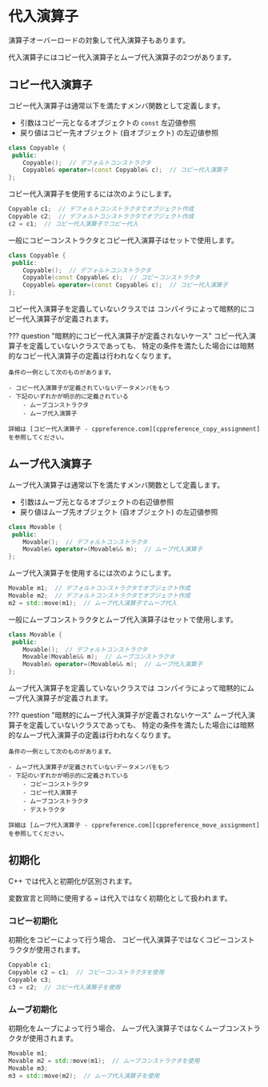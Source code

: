 # 代入演算子

演算子オーバーロードの対象して代入演算子もあります。

代入演算子にはコピー代入演算子とムーブ代入演算子の2つがあります。

## コピー代入演算子

コピー代入演算子は通常以下を満たすメンバ関数として定義します。

* 引数はコピー元となるオブジェクトの `const` 左辺値参照
* 戻り値はコピー先オブジェクト (自オブジェクト) の左辺値参照

```cpp
class Copyable {
 public:
    Copyable();  // デフォルトコンストラクタ
    Copyable& operator=(const Copyable& c);  // コピー代入演算子
};
```

コピー代入演算子を使用するには次のようにします。

```cpp
Copyable c1;  // デフォルトコンストラクタでオブジェクト作成
Copyable c2;  // デフォルトコンストラクタでオブジェクト作成
c2 = c1;  // コピー代入演算子でコピー代入
```

一般にコピーコンストラクタとコピー代入演算子はセットで使用します。

```cpp
class Copyable {
 public:
    Copyable();  // デフォルトコンストラクタ
    Copyable(const Copyable& c);  // コピーコンストラクタ
    Copyable& operator=(const Copyable& c);  // コピー代入演算子
};
```

コピー代入演算子を定義していないクラスでは
コンパイラによって暗黙的にコピー代入演算子が定義されます。

??? question "暗黙的にコピー代入演算子が定義されないケース"
    コピー代入演算子を定義していないクラスであっても、
    特定の条件を満たした場合には暗黙的なコピー代入演算子の定義は行われなくなります。

    条件の一例として次のものがあります。

    - コピー代入演算子が定義されていないデータメンバをもつ
    - 下記のいずれかが明示的に定義されている
        - ムーブコンストラクタ
        - ムーブ代入演算子

    詳細は [コピー代入演算子 - cppreference.com][cppreference_copy_assignment] を参照してください。

[cppreference_copy_assignment]: https://ja.cppreference.com/w/cpp/language/copy_assignment

## ムーブ代入演算子

ムーブ代入演算子は通常以下を満たすメンバ関数として定義します。

* 引数はムーブ元となるオブジェクトの右辺値参照
* 戻り値はムーブ先オブジェクト (自オブジェクト) の左辺値参照

```cpp
class Movable {
 public:
    Movable();  // デフォルトコンストラクタ
    Movable& operator=(Movable&& m);  // ムーブ代入演算子
};
```

ムーブ代入演算子を使用するには次のようにします。

```cpp
Movable m1;  // デフォルトコンストラクタでオブジェクト作成
Movable m2;  // デフォルトコンストラクタでオブジェクト作成
m2 = std::move(m1);  // ムーブ代入演算子でムーブ代入
```

一般にムーブコンストラクタとムーブ代入演算子はセットで使用します。

```cpp
class Movable {
 public:
    Movable();  // デフォルトコンストラクタ
    Movable(Movable&& m);  // ムーブコンストラクタ
    Movable& operator=(Movable&& m);  // ムーブ代入演算子
};
```

ムーブ代入演算子を定義していないクラスでは
コンパイラによって暗黙的にムーブ代入演算子が定義されます。

??? question "暗黙的にムーブ代入演算子が定義されないケース"
    ムーブ代入演算子を定義していないクラスであっても、
    特定の条件を満たした場合には暗黙的なムーブ代入演算子の定義は行われなくなります。

    条件の一例として次のものがあります。

    - ムーブ代入演算子が定義されていないデータメンバをもつ
    - 下記のいずれかが明示的に定義されている
        - コピーコンストラクタ
        - コピー代入演算子
        - ムーブコンストラクタ
        - デストラクタ

    詳細は [ムーブ代入演算子 - cppreference.com][cppreference_move_assignment] を参照してください。

[cppreference_move_assignment]: https://ja.cppreference.com/w/cpp/language/move_assignment

## 初期化

C++ では代入と初期化が区別されます。

変数宣言と同時に使用する `=` は代入ではなく初期化として扱われます。

### コピー初期化

初期化をコピーによって行う場合、
コピー代入演算子ではなくコピーコンストラクタが使用されます。

```cpp
Copyable c1;
Copyable c2 = c1;  // コピーコンストラクタを使用
Copyable c3;
c3 = c2;  // コピー代入演算子を使用
```

### ムーブ初期化

初期化をムーブによって行う場合、
ムーブ代入演算子ではなくムーブコンストラクタが使用されます。

```cpp
Movable m1;
Movable m2 = std::move(m1);  // ムーブコンストラクタを使用
Movable m3;
m3 = std::move(m2);  // ムーブ代入演算子を使用
```
